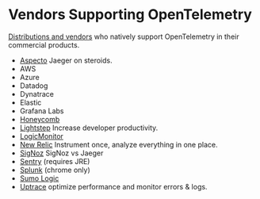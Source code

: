 # Vendors Supporting OpenTelemetry

[Distributions and vendors](https://opentelemetry.io/vendors/) who natively support OpenTelemetry in their commercial products.

- [Aspecto](collectors/aspecto.md) Jaeger on steroids.
- AWS
- Azure
- Datadog
- Dynatrace
- Elastic
- Grafana Labs
- [Honeycomb](collectors/honeycomb.md)
- [Lightstep](collectors/lightstep.md) Increase developer productivity.
- [LogicMonitor](collectors/logicmonitor.md)
- [New Relic](collectors/newrelic.md) Instrument once, analyze everything in one place.
- [SigNoz](collectors/signoz.md) SigNoz vs Jaeger
- [Sentry](collectors/sentry.md) (requires JRE)
- [Splunk](collectors/splunk.md) (chrome only)
- [Sumo Logic](collectors/sumologic.md)
- [Uptrace](collectors/uptrace.md) optimize performance and monitor errors & logs.
